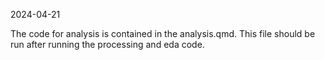 2024-04-21

The code for analysis is contained in the analysis.qmd. This file should be run after running the processing and eda code.